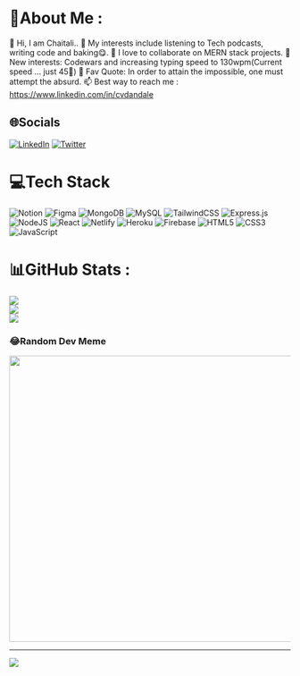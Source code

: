 # 💫About Me :
👋 Hi, I am Chaitali..
👀 My interests include listening to Tech podcasts, writing code and baking😋.
💞️ I love to collaborate on MERN stack projects.
🤑 New interests: Codewars and increasing typing speed to 130wpm(Current speed ... just 45🙊)
📜 Fav Quote: In order to attain the impossible, one must attempt the absurd.
📫  Best way to reach me : https://www.linkedin.com/in/cvdandale

## 🌐Socials
[![LinkedIn](https://img.shields.io/badge/LinkedIn-%230077B5.svg?logo=linkedin&logoColor=white)](https://linkedin.com/in/cvdandale) [![Twitter](https://img.shields.io/badge/Twitter-%231DA1F2.svg?logo=Twitter&logoColor=white)](https://twitter.com/@cudandale) 

# 💻Tech Stack
![Notion](https://img.shields.io/badge/Notion-%23000000.svg?style=plastic&logo=notion&logoColor=white) 	![Figma](https://img.shields.io/badge/figma-%23F24E1E.svg?style=plastic&logo=figma&logoColor=white) ![MongoDB](https://img.shields.io/badge/MongoDB-%234ea94b.svg?style=plastic&logo=mongodb&logoColor=white) ![MySQL](https://img.shields.io/badge/mysql-%2300f.svg?style=plastic&logo=mysql&logoColor=white) ![TailwindCSS](https://img.shields.io/badge/tailwindcss-%2338B2AC.svg?style=plastic&logo=tailwind-css&logoColor=white) ![Express.js](https://img.shields.io/badge/express.js-%23404d59.svg?style=plastic&logo=express&logoColor=%2361DAFB) ![NodeJS](https://img.shields.io/badge/node.js-6DA55F?style=plastic&logo=node.js&logoColor=white) ![React](https://img.shields.io/badge/react-%2320232a.svg?style=plastic&logo=react&logoColor=%2361DAFB) ![Netlify](https://img.shields.io/badge/netlify-%23000000.svg?style=plastic&logo=netlify&logoColor=#00C7B7) ![Heroku](https://img.shields.io/badge/heroku-%23430098.svg?style=plastic&logo=heroku&logoColor=white) ![Firebase](https://img.shields.io/badge/firebase-%23039BE5.svg?style=plastic&logo=firebase) ![HTML5](https://img.shields.io/badge/html5-%23E34F26.svg?style=plastic&logo=html5&logoColor=white) ![CSS3](https://img.shields.io/badge/css3-%231572B6.svg?style=plastic&logo=css3&logoColor=white) ![JavaScript](https://img.shields.io/badge/javascript-%23323330.svg?style=plastic&logo=javascript&logoColor=%23F7DF1E)
# 📊GitHub Stats :
![](https://github-readme-stats.vercel.app/api?username=cdandale26&theme=shades-of-purple&hide_border=true&include_all_commits=false&count_private=false)<br/>
![](https://github-readme-streak-stats.herokuapp.com/?user=cdandale26&theme=shades-of-purple&hide_border=true)<br/>
![](https://github-readme-stats.vercel.app/api/top-langs/?username=cdandale26&theme=shades-of-purple&hide_border=true&include_all_commits=false&count_private=false&layout=compact)

### 😂Random Dev Meme
<img src="https://random-memer.herokuapp.com/" width="512px"/>

---
[![](https://visitcount.itsvg.in/api?id=cdandale26&icon=0&color=0)](https://visitcount.itsvg.in)
